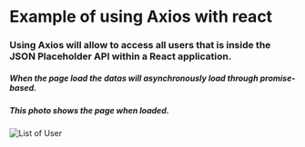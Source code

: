 # Example of using Axios with react

### Using Axios will allow to access all users that is inside the JSON Placeholder API within a React application.

##### When the page load the datas will asynchronously load through promise-based.

##### This photo shows the page when loaded.

![List of User](https://github.com/mr-trespeces/userlist-axios/blob/master/output.png)
